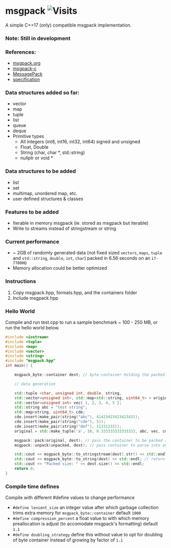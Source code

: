 # msgpack ![Visits](https://nkvnu62257.execute-api.ap-south-1.amazonaws.com/production?repo=msgpack)

A simple C++17 (only) compatible msgpack implementation.

### Note: Still in development

### References:

- [msgpack.org](https://msgpack.org/) 
- [msgpack-c](https://github.com/msgpack/msgpack-c)
- [MessagePack](https://github.com/mneumann/MessagePack)
- [specification](https://github.com/msgpack/msgpack/blob/master/spec.md)

### Data structures added so far:
- vector
- map
- tuple
- list
- queue
- deque
- Primitive types
    - All integers (int8, int16, int32, int64) signed and unsigned
    - Float, Double
    - String (char, char *, std::string)
    - nullptr or void *

### Data structures to be added
- list
- set
- multimap, unordered map, etc.
- user defined structures & classes


### Features to be added
- Iterable in memory msgpack (ie. stored as msgpack but iterable)
- Write to streams instead of stringstream or string

### Current performance
- ~ 2GB of randomly generated data (not fixed sized `vectors`, `maps`, `tuple` and `std::string`, `double`, `int`, `char`) packed in 6.56 seconds on an `i7-7700HQ`
- Memory allocation could be better optimized

### Instructions
1. Copy msgpack.hpp, formats.hpp, and the containers folder
2. Include msgpack.hpp

### Hello World
Compile and run test.cpp to run a sample benchmark ~ 100 - 250 MB, or run the hello world below.
```cpp
#include <iostream>
#include <tuple>
#include <map>
#include <vector>
#include <string>
#include "msgpack.hpp"
int main() {

    msgpack_byte::container dest; // byte container holding the packed bytes

    // data generation

    std::tuple <char, unsigned int, double, string,
    std::vector<unsigned int>, std::map<std::string, uint64_t> > original, unpacked; // an example container to pack
    std::vector<unsigned int> vec{ 1, 2, 3, 4, 5 };
    std::string abc = "test string";
    std::map<string, uint64_t> cde;
    cde.insert(make_pair(string("abc"), 4142342342342343));
    cde.insert(make_pair(string("cde"), 5));
    cde.insert(make_pair(string("def"), 11231233));
    original = std::make_tuple('a', 10, 0.333333333333333, abc, vec, cde);

    msgpack::pack(original, dest); // pass the container to be packed and the byte container
    msgpack::unpack(unpacked, dest); // pass container to parse into and the byte container

    std::cout << msgpack_byte::to_stringstream(dest).str() << std::endl; // return a stringstream of the packed data (in hex)
    std::cout << msgpack_byte::to_string(dest) << std::endl; // return a string
    std::cout << "Packed size: " << dest.size() << std::endl;
    return 0;
}
```

### Compile time defines
Compile with different #define values to change performance
- `#define lenient_size` an integer value after which garbage collection trims extra memory for `msgpack_byte::container` default `1000`
- `#define compression_percent` a float value to with which memory preallocation is adjust (to accomodate msgpack's formatting) default `1.1`
- `#define doubling_strategy` define this without value to opt for doubling of byte container instead of growing by factor of `1.1`
